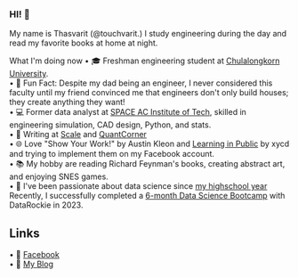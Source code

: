 ### HI! 👋
My name is Thasvarit (@touchvarit.) I study engineering during the day and read my favorite books at home at night.

What I'm doing now 
•  🎓 Freshman engineering student at [Chulalongkorn University](https://www.chula.ac.th/en/academic/faculty-of-engineering/).  
•  🔧 Fun Fact: Despite my dad being an engineer, I never considered this faculty until my friend convinced me that engineers don't only build houses; they create anything they want!  
•  💻 Former data analyst at [SPACE AC Institute of Tech](https://spaceac.net/), skilled in engineering simulation, CAD design, Python, and stats.  
•  📝 Writing at [Scale](https://scaleth.com/) and [QuantCorner](https://www.quant-corner.com/)  
•  🌐 Love "Show Your Work!" by Austin Kleon and [Learning in Public](https://www.swyx.io/learn-in-public) by xycd and trying to implement them on my Facebook account.  
•  📚 My hobby are reading Richard Feynman's books, creating abstract art, and enjoying SNES games.  
•  🚀 I've been passionate about data science since [my highschool year](https://www.facebook.com/touchvaritnote/posts/pfbid02VYhibs2ms6UYdQgPzgATLvr9ijMjRe6mbzY2j47NS8eDuW2eonc5YmBx9N6uTa2Ql) Recently, I successfully completed a [6-month Data Science Bootcamp](https://api.badgr.io/public/assertions/kw9eQA2TTCyQP9wrA3BZ7g?identity__email=thnote%40outlook.com) with DataRockie in 2023.  


## Links 
• 🌱 [Facebook](https://www.facebook.com/profile.php?id=61555217410615)  
• 📁 [My Blog](https://touchvarit.com/)
